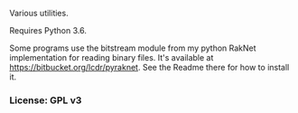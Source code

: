 Various utilities.

Requires Python 3.6.

Some programs use the bitstream module from my python RakNet implementation for reading binary files. It's available at https://bitbucket.org/lcdr/pyraknet. See the Readme there for how to install it.

### License: GPL v3
